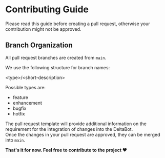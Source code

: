 # Contributing Guide

Please read this guide before creating a pull request, otherwise your contribution might not be approved.

## Branch Organization

All pull request branches are created from `main`.

We use the following structure for branch names:

\<type\>/\<short-description\>

Possible types are:

- feature
- enhancement
- bugfix
- hotfix

The pull request template will provide additional information on the requirement for the integration of changes into the DeltaBot.  
Once the changes in your pull request are approved, they can be merged into `main`.


**That's it for now. Feel free to contribute to the project :heart:**
